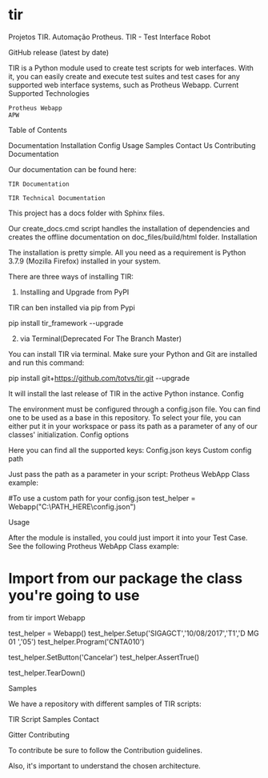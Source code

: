 # tir
Projetos TIR. Automação Protheus.
TIR - Test Interface Robot

GitHub release (latest by date)

TIR is a Python module used to create test scripts for web interfaces. With it, you can easily create and execute test suites and test cases for any supported web interface systems, such as Protheus Webapp.
Current Supported Technologies

    Protheus Webapp
    APW

Table of Contents

Documentation
Installation
Config
Usage
Samples
Contact Us
Contributing
Documentation

Our documentation can be found here:

    TIR Documentation

    TIR Technical Documentation

This project has a docs folder with Sphinx files.

Our create_docs.cmd script handles the installation of dependencies and creates the offline documentation on doc_files/build/html folder.
Installation

The installation is pretty simple. All you need as a requirement is Python 3.7.9 (Mozilla Firefox) installed in your system.

There are three ways of installing TIR:
1. Installing and Upgrade from PyPI

TIR can ben installed via pip from Pypi

pip install tir_framework --upgrade

2. via Terminal(Deprecated For The Branch Master)

You can install TIR via terminal. Make sure your Python and Git are installed and run this command:

pip install git+https://github.com/totvs/tir.git --upgrade

It will install the last release of TIR in the active Python instance.
Config

The environment must be configured through a config.json file. You can find one to be used as a base in this repository. To select your file, you can either put it in your workspace or pass its path as a parameter of any of our classes' initialization.
Config options

Here you can find all the supported keys: Config.json keys
Custom config path

Just pass the path as a parameter in your script:
Protheus WebApp Class example:

#To use a custom path for your config.json
test_helper = Webapp("C:\PATH_HERE\config.json")

Usage

After the module is installed, you could just import it into your Test Case. See the following Protheus WebApp Class example:

# Import from our package the class you're going to use
from tir import Webapp

test_helper = Webapp()
test_helper.Setup('SIGAGCT','10/08/2017','T1','D MG 01 ','05')
test_helper.Program('CNTA010')

test_helper.SetButton('Cancelar')
test_helper.AssertTrue()

test_helper.TearDown()

Samples

We have a repository with different samples of TIR scripts:

TIR Script Samples
Contact

Gitter
Contributing

To contribute be sure to follow the Contribution guidelines.

Also, it's important to understand the chosen architecture.

